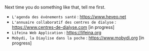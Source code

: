 Next time you do something like that, tell me first.

- `L'agenda des événements santé` : https://www.heveo.net
- `L'annuaire collaboratif des centres de dialyse` : https://www.centres-de-dialyse.com [in progress]
- `Lifeina Web Application` : https://lifeina.org 
- `Mobydi, la Diaylise dans la poche` : https://www.mobydi.org [in progress]
